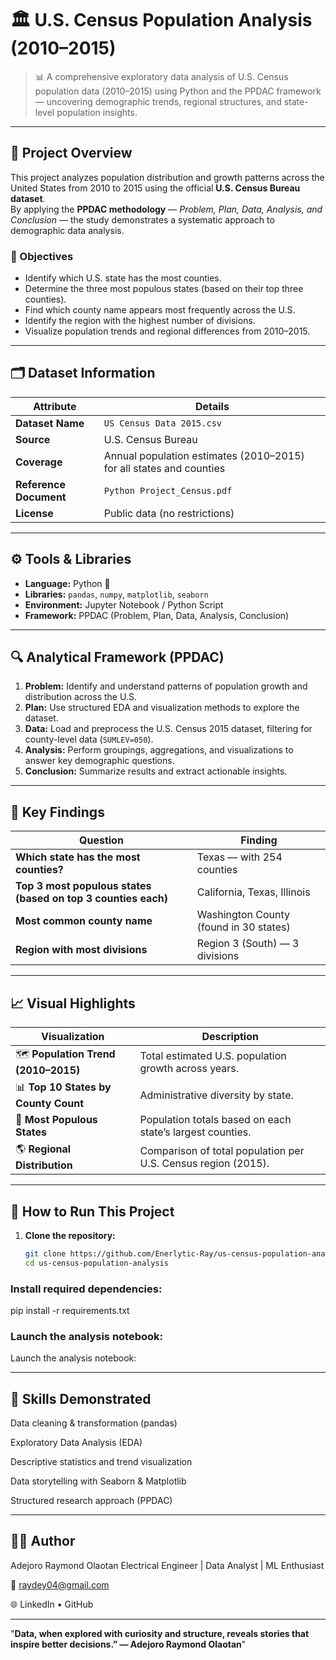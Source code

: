 # 🏛️ U.S. Census Population Analysis (2010–2015)

> 📊 A comprehensive exploratory data analysis of U.S. Census population data (2010–2015) using Python and the PPDAC framework — uncovering demographic trends, regional structures, and state-level population insights.

---

## 📘 Project Overview
This project analyzes population distribution and growth patterns across the United States from 2010 to 2015 using the official **U.S. Census Bureau dataset**.  
By applying the **PPDAC methodology** — *Problem, Plan, Data, Analysis, and Conclusion* — the study demonstrates a systematic approach to demographic data analysis.

### 🎯 Objectives
- Identify which U.S. state has the most counties.  
- Determine the three most populous states (based on their top three counties).  
- Find which county name appears most frequently across the U.S.  
- Identify the region with the highest number of divisions.  
- Visualize population trends and regional differences from 2010–2015.

---

## 🗂️ Dataset Information
| Attribute | Details |
|------------|----------|
| **Dataset Name** | `US Census Data 2015.csv` |
| **Source** | U.S. Census Bureau |
| **Coverage** | Annual population estimates (2010–2015) for all states and counties |
| **Reference Document** | `Python Project_Census.pdf` |
| **License** | Public data (no restrictions) |

---

## ⚙️ Tools & Libraries
- **Language:** Python 🐍  
- **Libraries:** `pandas`, `numpy`, `matplotlib`, `seaborn`  
- **Environment:** Jupyter Notebook / Python Script  
- **Framework:** PPDAC (Problem, Plan, Data, Analysis, Conclusion)

---

## 🔍 Analytical Framework (PPDAC)
1. **Problem:** Identify and understand patterns of population growth and distribution across the U.S.  
2. **Plan:** Use structured EDA and visualization methods to explore the dataset.  
3. **Data:** Load and preprocess the U.S. Census 2015 dataset, filtering for county-level data (`SUMLEV=050`).  
4. **Analysis:** Perform groupings, aggregations, and visualizations to answer key demographic questions.  
5. **Conclusion:** Summarize results and extract actionable insights.

---

## 🧮 Key Findings
| Question | Finding |
|-----------|----------|
| **Which state has the most counties?** | Texas — with 254 counties |
| **Top 3 most populous states (based on top 3 counties each)** | California, Texas, Illinois |
| **Most common county name** | Washington County (found in 30 states) |
| **Region with most divisions** | Region 3 (South) — 3 divisions |

---

## 📈 Visual Highlights
| Visualization | Description |
|----------------|-------------|
| 🗺️ **Population Trend (2010–2015)** | Total estimated U.S. population growth across years. |
| 📊 **Top 10 States by County Count** | Administrative diversity by state. |
| 🌆 **Most Populous States** | Population totals based on each state’s largest counties. |
| 🌎 **Regional Distribution** | Comparison of total population per U.S. Census region (2015). |

---

## 🚀 How to Run This Project
1. **Clone the repository:**
   ```bash
   git clone https://github.com/Enerlytic-Ray/us-census-population-analysis.git
   cd us-census-population-analysis
### Install required dependencies:
   pip install -r requirements.txt
### Launch the analysis notebook:
   Launch the analysis notebook:

   ---

## 🧠 Skills Demonstrated

Data cleaning & transformation (pandas)

Exploratory Data Analysis (EDA)

Descriptive statistics and trend visualization

Data storytelling with Seaborn & Matplotlib

Structured research approach (PPDAC)

---

## 👨‍💻 Author

Adejoro Raymond Olaotan
Electrical Engineer | Data Analyst | ML Enthusiast

📧 raydey04@gmail.com

🌐 LinkedIn
 • GitHub

---

"**Data, when explored with curiosity and structure, reveals stories that inspire better decisions.”
— Adejoro Raymond Olaotan**"
